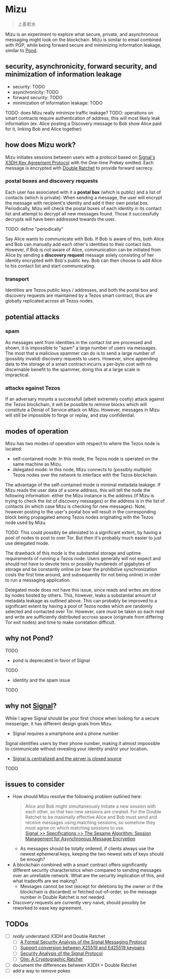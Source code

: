 # Mizu

> 上善若水

Mizu is an experiment to explore what secure, private, and asynchronous
messaging might look on the blockchain.
Mizu is similar to email combined with PGP, while being forward secure and
mimimizing information leakage, similar to
[Pond](https://web.archive.org/web/20151101081526/https://pond.imperialviolet.org/).

## security, asynchronicity, forward security, and minimization of information leakage

- security: TODO
- asynchronicity: TODO
- forward security: TODO
- minimization of information leakage: TODO

TODO: does Mizu really minimize traffic leakage?
TODO: operations on smart contracts require authentication of address, this
      will most likely leak information (ex. Alice posting a Discovery message to
      Bob show Alice paid for it, linking Bob and Alice together)

## how does Mizu work?

Mizu initiates sessions between users with a protocol based on
[Signal's X3DH Key Agreement Protocol](https://signal.org/docs/specifications/x3dh/)
with the One-time Prekey omitted. Each message is encrypted with
[Double Ratchet](https://signal.org/docs/specifications/doubleratchet/) to
provide forward secrecy.

### postal boxes and discovery requests

Each user has associated with it a **postal box** (which is public) and a list of
contacts (which is private). When sending a message, the user will encrypt
the message with recipient's identity and add it their own postal box.
Periodically, Mizu will check the postal boxes of each identity in its
contact list and attempt to decrypt all new messages found.
Those it successfully decrypts will have been addressed towards the user.

TODO: define "periodically"

Say Alice wants to communicate with Bob. If Bob is aware of this,
both Alice and Bob can manually add each other's identities to their contact
lists. However, if Bob is not aware of Alice, communication can be initiated
from Alice by sending a **discovery request** message solely consisting of her
identity encrypted with Bob's public key. Bob can then choose to add Alice to his
contact list and start communicating.

### transport

Identities are Tezos public keys / addresses, and both the postal box and
discovery requests are maintained by a Tezos smart contract, thus are
globally replicated across all Tezos nodes.

## potential attacks

### spam

As messages sent from identities in the contact list are processed and shown,
it is impossible to "spam" a large number of users via messages. The most
that a malicious spammer can do is to send a large number of (possibly invalid)
discovery requests to users. However, since appending data to the storage of
a smart contract incurrs a per-byte cost with no discernable benefit to the
spammer, doing this at a large scale is impractical.

### attacks against Tezos

If an adversary mounts a successfull (albeit extremely costly) attack against
the Tezos blockchain, it will be possible to remove blocks which will
constitute a Denial of Service attack on Mizu. However, messages in Mizu
will still be impossible to forge or replay, and stay confidential.

## modes of operation

Mizu has two modes of operation with respect to where the Tezos node is located:

- self-contained mode: In this mode, the Tezos node is operated on the same
  machine as Mizu.
- delegated mode: In this node, Mizu connects to (possibly multiple) Tezos
  nodes over the network to interface with the Tezos blockchain.

The advantage of the self-contained mode is minimal metadata leakage.
If Mizu reads the user data of a some address, this will tell the
node the following information: either the Mizu instance is the address
(if Mizu is trying to check the list of discovery messages) or the address is
in the list of contacts (in which case Mizu is checking for new messages).
Note, however posting to the user's postal box will result in the
corresponding block being propagated among Tezos nodes originating with the
Tezos node used by Mizu.

TODO: This could possibly be alleviated to a significant extent, by having a
pool of nodes to post to over Tor. But then it's probably much easier to just
use delegated mode.

The drawback of this mode is the substantial storage and uptime requirements of
running a Tezos node. Users generally will not expect and should not have to
devote tens or possibly hundereds of gigabytes of storage and be constantly
online (or bear the prohibitive synchronization costs the first time around,
and subsequently for not being online) in order to run a messaging application.

Delegated mode does not have this issue, since reads and writes are done by
nodes hosted by others. This, however, leaks a substantial amount of metadata
leakage as outlined above. This can probably be improved to a significant
extent by having a pool of Tezos nodes which are randomly selected and
contacted over Tor. However, care must be taken so each read and write
are sufficiently distributed accross space (originate from differing Tor exit
nodes) and time to make correlation difficult.

## why not Pond?

TODO

- pond is deprecated in favor of Signal

TODO

- identity and the spam issue

TODO

## why not [Signal](https://signal.org/)?

While I agree Signal should be your first choice when looking for a secure
messenger, it has different design goals from Mizu.

- Signal requires a smartphone and a phone number

Signal identifies users by their phone number, making it almost impossible to
communicate without revealing your identity and/or your location.

- [Signal is centralized and the server is closed source](https://signal.org/blog/the-ecosystem-is-moving/)

TODO

## issues to consider

- How should Mizu resolve the following problem outlined here:  
  > Alice and Bob might simultaneously initiate a new session with each other,
  > so that two new sessions are created. For the Double Ratchet to be
  > maximally effective Alice and Bob must send and receive messages using
  > matching sessions, so somehow they must agree on which matching sessions to
  > use.  
  [Signal >> Specifications >> The Sesame Algorithm: Session Management for Asynchronous Message Encryption](https://signal.org/docs/specifications/sesame/)
  - As messages should be totally ordered, if clients always use the newest
    ephemeral keys, keeping the two newest sets of keys should be enough?
- A blockchain combined with a smart contract offers significantly different
  security characteristics when compared to sending messages over an unreliable
  network. What are the security implication of this, and what tradeoffs are
  we making?
  - Messages cannot be lost (except for deletions by the owner or if the
    blockchain is discarded) or fetched out-of-order, so the message number
    in Double Ratchet is not needed.
- Discovery requests are currently very naive, should possibly be reworked to
  ease key agreement.

## TODOs

- [ ] *really* understand X3DH and Double Ratchet
  - [ ] [A Formal Security Analysis of the Signal Messaging Protocol](https://eprint.iacr.org/2016/1013.pdf)
  - [ ] [Support conversion between X25519 and Ed25519 keypairs](https://github.com/briansmith/ring/issues/760)
  - [ ] [Security Analysis of the Signal Protocol](https://dspace.cvut.cz/bitstream/handle/10467/76230/F8-DP-2018-Rubin-Jan-thesis.pdf)
  - [ ] [Olm: A Cryptographic Ratchet](https://gitlab.matrix.org/matrix-org/olm/-/blob/master/docs/olm.md)
- [ ] document the differences between X3DH + Double Ratchet
- [ ] add a way to remove pokes
